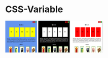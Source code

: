 # CSS-Variable
<img src="box.PNG" alt="" width="100px" height="100px">
<img src="box1.PNG" alt="" width="100px" height="100px">
<img src="box2.PNG" alt="" width="100px" height="100px">
